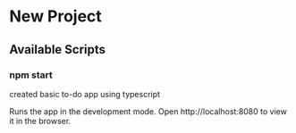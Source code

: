 # New Project

## Available Scripts

### npm start

created basic to-do app using typescript

Runs the app in the development mode.
Open http://localhost:8080 to view it in the browser.


